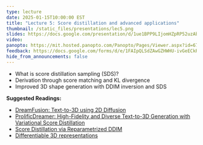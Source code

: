 ```yaml
---
type: lecture
date: 2025-01-15T10:00:00 EST
title: "Lecture 5: Score distillation and advanced applications"
thumbnail: /static_files/presentations/lec5.png
slides: https://docs.google.com/presentation/d/1ue1BPP9LIjomHZpRP52uzAbz7tMasmtvtXY7o4fJbDM/edit?usp=sharing
video:
panopto: https://mit.hosted.panopto.com/Panopto/Pages/Viewer.aspx?id=675d50ee-908e-4acc-a3d9-b24f012ed921
feedback: https://docs.google.com/forms/d/e/1FAIpQLSdZAwGZHWHU-ivGeECkRLyo6qyb_eiNmobL1a6nVzqOu0EyRQ/viewform?usp=dialog
hide_from_announcements: false
---
```

 * What is score distillation sampling (SDS)?
 * Derivation through score matching and KL divergence
 * Improved 3D shape generation with DDIM inversion and SDS


**Suggested Readings:**
- [DreamFusion: Text-to-3D using 2D Diffusion](https://dreamfusion3d.github.io/)
- [ProlificDreamer: High-Fidelity and Diverse Text-to-3D Generation with
  Variational Score
  Distillation](https://ml.cs.tsinghua.edu.cn/prolificdreamer/)
- [Score Distillation via Reparametrized DDIM](https://lukoianov.com/sdi)
- [Differentiable 3D representations](https://www.youtube.com/watch?v=HfJpQCBTqZsAbout)
